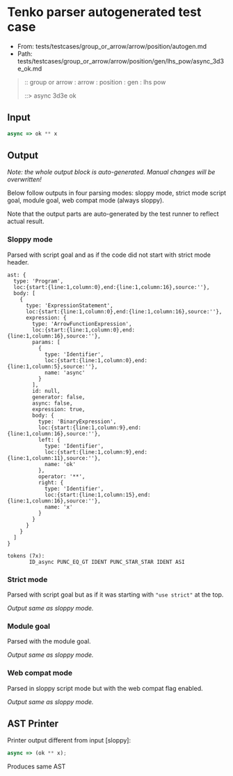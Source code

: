 # Tenko parser autogenerated test case

- From: tests/testcases/group_or_arrow/arrow/position/autogen.md
- Path: tests/testcases/group_or_arrow/arrow/position/gen/lhs_pow/async_3d3e_ok.md

> :: group or arrow : arrow : position : gen : lhs pow
>
> ::> async 3d3e ok

## Input


`````js
async => ok ** x
`````

## Output

_Note: the whole output block is auto-generated. Manual changes will be overwritten!_

Below follow outputs in four parsing modes: sloppy mode, strict mode script goal, module goal, web compat mode (always sloppy).

Note that the output parts are auto-generated by the test runner to reflect actual result.

### Sloppy mode

Parsed with script goal and as if the code did not start with strict mode header.

`````
ast: {
  type: 'Program',
  loc:{start:{line:1,column:0},end:{line:1,column:16},source:''},
  body: [
    {
      type: 'ExpressionStatement',
      loc:{start:{line:1,column:0},end:{line:1,column:16},source:''},
      expression: {
        type: 'ArrowFunctionExpression',
        loc:{start:{line:1,column:0},end:{line:1,column:16},source:''},
        params: [
          {
            type: 'Identifier',
            loc:{start:{line:1,column:0},end:{line:1,column:5},source:''},
            name: 'async'
          }
        ],
        id: null,
        generator: false,
        async: false,
        expression: true,
        body: {
          type: 'BinaryExpression',
          loc:{start:{line:1,column:9},end:{line:1,column:16},source:''},
          left: {
            type: 'Identifier',
            loc:{start:{line:1,column:9},end:{line:1,column:11},source:''},
            name: 'ok'
          },
          operator: '**',
          right: {
            type: 'Identifier',
            loc:{start:{line:1,column:15},end:{line:1,column:16},source:''},
            name: 'x'
          }
        }
      }
    }
  ]
}

tokens (7x):
       ID_async PUNC_EQ_GT IDENT PUNC_STAR_STAR IDENT ASI
`````

### Strict mode

Parsed with script goal but as if it was starting with `"use strict"` at the top.

_Output same as sloppy mode._

### Module goal

Parsed with the module goal.

_Output same as sloppy mode._

### Web compat mode

Parsed in sloppy script mode but with the web compat flag enabled.

_Output same as sloppy mode._

## AST Printer

Printer output different from input [sloppy]:

````js
async => (ok ** x);
````

Produces same AST
